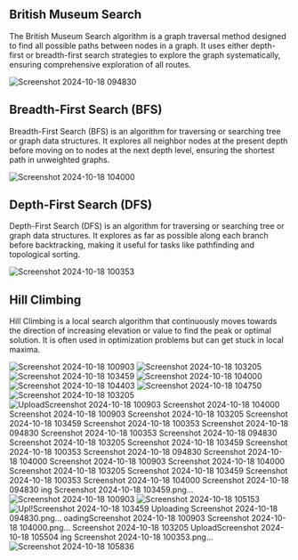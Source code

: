 ## British Museum Search
The British Museum Search algorithm is a graph traversal method designed to find all possible paths between nodes in a graph. It uses either depth-first or breadth-first search strategies to explore the graph systematically, ensuring comprehensive exploration of all routes.

![Screenshot 2024-10-18 094830](https://github.com/user-attachments/assets/2f61927a-e0af-407b-9c35-453cca12ad12)
## Breadth-First Search (BFS)
Breadth-First Search (BFS) is an algorithm for traversing or searching tree or graph data structures. It explores all neighbor nodes at the present depth before moving on to nodes at the next depth level, ensuring the shortest path in unweighted graphs.

![Screenshot 2024-10-18 104000](https://github.com/user-attachments/assets/06c05f5b-68d9-446c-87c3-50016b4fd4b5)
## Depth-First Search (DFS)
Depth-First Search (DFS) is an algorithm for traversing or searching tree or graph data structures. It explores as far as possible along each branch before backtracking, making it useful for tasks like pathfinding and topological sorting.

![Screenshot 2024-10-18 100353](https://github.com/user-attachments/assets/081a51cd-8542-450a-bb82-34262637fdb8)
## Hill Climbing
Hill Climbing is a local search algorithm that continuously moves towards the direction of increasing elevation or value to find the peak or optimal solution. It is often used in optimization problems but can get stuck in local maxima.

![Screenshot 2024-10-18 100903](https://github.com/user-attachments/assets/ab43ec71-de80-4bf9-8ba1-29a1a6872809)
![Screenshot 2024-10-18 103205](https://github.com/user-attachments/assets/a15a70e8-ca13-4aea-86be-96915da69346)
![Screenshot 2024-10-18 103459](https://github.com/user-attachments/assets/4bb8b01d-5b85-414b-8402-73c066cbb050)
![Screenshot 2024-10-18 104000](https://github.com/user-attachments/assets/df6fd67a-7dee-4d44-80a3-60da604a0dfe)
![Screenshot 2024-10-18 104403](https://github.com/user-attachments/assets/a82f1e8f-4932-4102-b65d-d3203879c4cc)
![Screenshot 2024-10-18 104750](https://github.com/user-attachments/assets/388cfda5-18be-4f02-803f-d874d85257db)
![Screenshot 2024-10-18 103205](https://github.com/user-attachments/assets/c639bb58-3fd5-44f4-8a3d-491d9b556648)
![Upload![Screenshot 2024-10-18 100903](https://github.com/user-attachments/assets/e8d5d302-a168-4518-828e-6d0f20b96d04)
![Screenshot 2024-10-18 104000](https://github.com/user-attachments/assets/d7274605-2474-4728-8af2-bae73c017ead)
![Screenshot 2024-10-18 100903](https://github.com/user-attachments/assets/4a7d2956-272e-44e3-9d03-22f4f9f547d3)
![Screenshot 2024-10-18 103205](https://github.com/user-attachments/assets/fb5bdffa-3fdc-4bd9-a03c-4f2ae40d7b39)
![Screenshot 2024-10-18 103459](https://github.com/user-attachments/assets/e99a8f7a-8856-4458-9ae8-e05d7d684524)
![Screenshot 2024-10-18 100353](https://github.com/user-attachments/assets/fdbac2a8-5c19-431e-b2f0-29ea5125578c)
![Screenshot 2024-10-18 094830](https://github.com/user-attachments/assets/7ab7fb01-b0b2-449b-a071-66a2a3689c12)
![Screenshot 2024-10-18 100353](https://github.com/user-attachments/assets/fb3c221d-adc6-4f9e-9f1a-9d7768ebf59a)
![Screenshot 2024-10-18 094830](https://github.com/user-attachments/assets/68b71ca8-90eb-4686-8f85-bf2743017aa8)
![Screenshot 2024-10-18 103205](https://github.com/user-attachments/assets/eefb4de1-74b5-4456-903e-00d138b7d6b3)
![Screenshot 2024-10-18 103459](https://github.com/user-attachments/assets/7d5da9b0-468a-45b0-968c-031abcf818ea)
![Screenshot 2024-10-18 100353](https://github.com/user-attachments/assets/51c63b98-64d2-4553-9a92-497f5151a733)
![Screenshot 2024-10-18 094830](https://github.com/user-attachments/assets/90335001-534a-4c50-afae-586df385c347)
![Screenshot 2024-10-18 104000](https://github.com/user-attachments/assets/b6b80bb3-b50f-4f0d-9deb-15d1adc8ccf6)
![Screenshot 2024-10-18 100903](https://github.com/user-attachments/assets/dfccaca0-a48f-4971-b2d3-1a1875c1dccd)
![Screenshot 2024-10-18 104000](https://github.com/user-attachments/assets/79f7158e-0e1b-48e6-b6b7-bc4b4d66b02e)
![Screenshot 2024-10-18 103205](https://github.com/user-attachments/assets/74243367-ca4e-4974-bcea-1b9ba03cb974)
![Screenshot 2024-10-18 103459](https://github.com/user-attachments/assets/3717f5c3-8733-460a-a830-aba568840384)
![Screenshot 2024-10-18 100353](https://github.com/user-attachments/assets/9598869f-cdbc-4669-85a0-a6a4b9c05198)
![Screenshot 2024-10-18 104000](https://github.com/user-attachments/assets/52bf61b8-a417-4609-8a0c-16e7d660c7bc)
![Screenshot 2024-10-18 094830](https://github.com/user-attachments/assets/292ad5ac-ad3f-4249-9114-8c0795c168e3)
ing Screenshot 2024-10-18 103459.png…]()
![Screenshot 2024-10-18 100903](https://github.com/user-attachments/assets/557193d7-e4d5-46f6-8bc3-9f012d0a0469)
![Screenshot 2024-10-18 105153](https://github.com/user-attachments/assets/65ff13c9-cc50-459a-b6bf-0e0cd8b49c81)
![![Upl!![Screenshot 2024-10-18 103459](https://github.com/user-attachments/assets/936348b9-c937-4e4d-afec-4dd3f88faa24)
[Uploading Screenshot 2024-10-18 094830.png…]()
oading![Screenshot 2024-10-18 100903](https://github.com/user-attachments/assets/4aa64ade-787b-4229-b798-d8b0165a8d94)
 Screenshot 2024-10-18 104000.png…]()
![Screenshot 2024-10-18 103205](https://github.com/user-attachments/assets/0beaf58f-8359-4483-aad7-984418377dd1)
Upload![Screenshot 2024-10-18 105504](https://github.com/user-attachments/assets/4f3e009f-e39b-442e-9266-fc068ca343b2)
ing Screenshot 2024-10-18 100353.png…]()
![Screenshot 2024-10-18 105836](https://github.com/user-attachments/assets/17556c42-16ac-4b1b-a5f0-e7bcdc9cd067)
